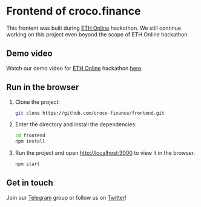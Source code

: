 # Frontend of croco.finance

This frontent was built during [ETH Online](https://ethonline.org/) hackathon. We still continue working on this project even beyond the scope of ETH Online hackathon.

## Demo video

Watch our demo video for [ETH Online](https://ethonline.org/) hackathon [here](https://www.youtube.com/watch?v=MEBnPKgrtxM&feature=youtu.be).

## Run in the browser

1. Clone the project:

    ```bash
    git clone https://github.com/croco-finance/frontend.git
    ```

2. Enter the directory and install the dependencies:
    ```bash
    cd frontend
    npm install
    ```
3. Run the project and open [http://localhost:3000](http://localhost:3000) to view it in the browser.
    ```bash
    npm start
    ```

## Get in touch 

Join our [Telegram](https://t.me/joinchat/SyRsTU1ruK8YRXAjypaJ8Q) group or follow us on [Twitter](https://twitter.com/CrocoFinance)!
